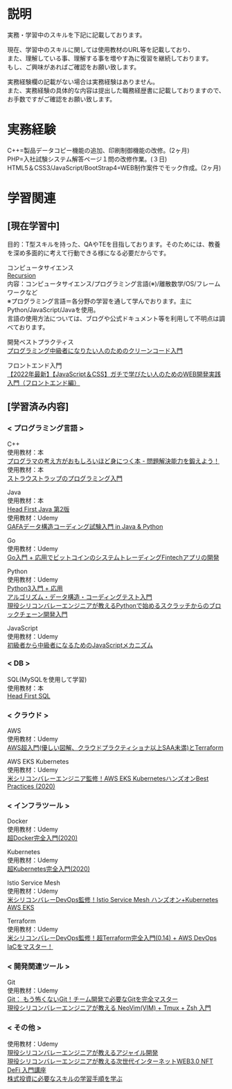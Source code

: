 # 説明
実務・学習中のスキルを下記に記載しております。<br>

現在、学習中のスキルに関しては使用教材のURL等を記載しており、<br>
また、理解している事、理解する事を増やす為に復習を継続しております。<br>
もし、ご興味があればご確認をお願い致します。

実務経験欄の記載がない場合は実務経験はありません。<br>
また、実務経験の具体的な内容は提出した職務経歴書に記載しておりますので、<br>
お手数ですがご確認をお願い致します。<br>


# 実務経験
C++=製品データコピー機能の追加、印刷制御機能の改修。(2ヶ月)<br>
PHP=入社試験システム解答ページ１問の改修作業。(３日)<br>
HTML5＆CSS3/JavaScript/BootStrap4=WEB制作案件でモック作成。(2ヶ月)


# 学習関連
## [現在学習中]
目的：T型スキルを持った、QAやTEを目指しております。そのためには、教養を深め多面的に考えて行動できる様になる必要だからです。<br>

コンピュータサイエンス<br>
[Recursion](https://recursionist.io/)<br>
内容：コンピュータサイエンス/プログラミング言語(※)/離散数学/OS/フレームワークなど<br>
※プログラミング言語＝各分野の学習を通して学んでおります。主にPython/JavaScript/Javaを使用。<br>
言語の使用方法については、ブログや公式ドキュメント等を利用して不明点は調べております。<br>

開発ベストプラクティス<br>
[プログラミング中級者になりたい人のためのクリーンコード入門](https://www.udemy.com/course/clean-code-tutorial/)<br>

フロントエンド入門<br>
[【2022年最新】【JavaScript＆CSS】ガチで学びたい人のためのWEB開発実践入門（フロントエンド編）](https://www.udemy.com/course/front-dev-tutorial/)

## [学習済み内容]
### < プログラミング言語 >
C++<br>
使用教材：本<br>
[プログラマの考え方がおもしろいほど身につく本 - 問題解決能力を鍛えよう！](https://www.kinokuniya.co.jp/f/dsg-08-9989243085)<br>
使用教材：本<br>
[ストラウストラップのプログラミング入門](https://www.shoeisha.co.jp/book/detail/9784798119595)<br>

Java<br>
使用教材：本<br>
[Head First Java 第2版](https://www.oreilly.co.jp/books/4873112796/)<br>
使用教材：Udemy<br>
[GAFAデータ構造コーディング試験入門 in Java & Python](https://www.udemy.com/course/data-kouzou-coding-interview-test-beginner/)<br>

Go<br>
使用教材：Udemy<br>
[Go入門 + 応用でビットコインのシステムトレーディングFintechアプリの開発](https://www.udemy.com/course/go-fintech/)<br>

Python<br>
使用教材：Udemy<br>
[Python3入門 + 応用](https://www.udemy.com/course/python-beginner/)<br>
[アルゴリズム・データ構造・コーディングテスト入門](https://www.udemy.com/course/python-algo/)<br>
[現役シリコンバレーエンジニアが教えるPythonで始めるスクラッチからのブロックチェーン開発入門](https://www.udemy.com/course/python-blockchain/)<br>

JavaScript<br>
使用教材：Udemy<br>
[初級者から中級者になるためのJavaScriptメカニズム](https://www.udemy.com/course/javascript-essence/)<br>
  
### < DB >
SQL(MySQLを使用して学習)<br>
使用教材：本<br>
[Head First SQL](https://www.oreilly.co.jp/books/9784873113692/)<br>

### < クラウド >
AWS<br>
使用教材：Udemy<br>
[AWS超入門(優しい図解、クラウドプラクティショナ以上SAA未満)とTerraform](https://www.udemy.com/course/aws-nyumon-beginner-cloud-practitioner-ec2-vpc-rds-s3-elb-lambda-iam/)<br>

AWS EKS Kubernetes<br>
使用教材：Udemy<br>
[米シリコンバレーエンジニア監修！AWS EKS KubernetesハンズオンBest Practices (2020)](https://www.udemy.com/share/103pEQAEMed1xURH0J/)<br>

### < インフラツール >
Docker<br>
使用教材：Udemy<br>
[超Docker完全入門(2020)](https://www.udemy.com/course/linux-docker-compose-dockerfile-kanzennyumon/)<br>

Kubernetes<br>
使用教材：Udemy<br>
[超Kubernetes完全入門(2020)](https://www.udemy.com/course/kubernetes-docker-container-devops-kanzen-nyumon/)<br>

Istio Service Mesh<br>
使用教材：Udemy<br>
[米シリコンバレーDevOps監修！Istio Service Mesh ハンズオン+Kubernetes AWS EKS](https://www.udemy.com/course/istio-service-mesh-kubernetes-aws-eks-2020-handson/)<br>

Terraform<br>
使用教材：Udemy<br>
[米シリコンバレーDevOps監修！超Terraform完全入門(0.14) + AWS DevOps IaCをマスター！](https://www.udemy.com/course/hashicorp-terraform-aws-devops-iac/)<br>

### < 開発関連ツール >
Git<br>
使用教材：Udemy<br>
[Git： もう怖くないGit！チーム開発で必要なGitを完全マスター](https://www.udemy.com/course/unscared_git/)<br>
[現役シリコンバレーエンジニアが教える NeoVim(VIM) + Tmux + Zsh 入門](https://www.udemy.com/course/vim-tmux-zsh/)<br>

### < その他 >
使用教材：Udemy<br>
[現役シリコンバレーエンジニアが教えるアジャイル開発](https://www.udemy.com/share/102Ho4AEMed1xURH0J/)<br>
[現役シリコンバレーエンジニアが教える次世代インターネットWEB3.0 NFT DeFi 入門講座](https://www.udemy.com/course/web30-nft-defi/)<br>
[株式投資に必要なスキルの学習手順を学ぶ](https://www.udemy.com/course/jun-sakai-trading-course1/)<br>

